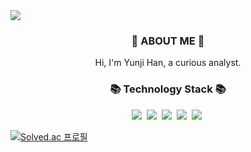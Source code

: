 <img src="https://capsule-render.vercel.app/api?type=SHARK&color=FCB6D0&height=120&section=header&fontSize=90" />

<h3 align="center"> 👋 ABOUT ME 👋 </h3>
<p align="center">
Hi, I'm Yunji Han, a curious analyst.


</div>

<h3 align="center">📚 Technology Stack 📚</h3>

<p align="center">
  <img src="https://img.shields.io/badge/-Python-3776AB?&logo=python&logoColor=white"/>&nbsp
  <img src="https://img.shields.io/badge/-MySQL-4479A1?&logo=mysql&logoColor=white"/>&nbsp
  <img src="https://img.shields.io/badge/-R-276DC3?&logo=R&logoColor=white"/>&nbsp
  <img src="https://img.shields.io/badge/-Pandas-150458?&logo=Pandas&logoColor=white"/>&nbsp
  <img src="https://img.shields.io/badge/-Pytorch-EE4C2C?&logo=PyTorch&logoColor=white"/>&nbsp

</div>


[![Solved.ac 프로필](http://mazassumnida.wtf/api/v2/generate_badge?boj=yoyunji)](https://solved.ac/백준닉네임)
